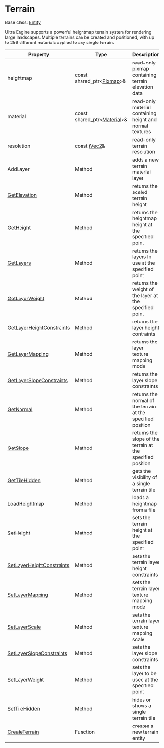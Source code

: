 # Terrain

Base class: [Entity](Entity.md)

Ultra Engine supports a powerful heightmap terrain system for rendering large landscapes. Multiple terrains can be created and positioned, with up to 256 different materials applied to any single terrain.

| Property | Type | Description |
|-----|-----|-----|
| heightmap | const shared_ptr<[Pixmap](Pixmap.md)\>& | read-only pixmap containing terrain elevation data |
| material | const shared_ptr<[Material](Material.md)\>& | read-only material containing height and normal textures |
| resolution | const [iVec2](iVec2.md)& | read-only terrain resolution |
| [AddLayer](Terrain_AddLayer.md) | Method | adds a new terrain material layer |
| [GetElevation](Terrain_GetElevation.md) | Method | returns the scaled terrain height |
| [GetHeight](Terrain_GetHeight.md) | Method | returns the heightmap height at the specified point |
| [GetLayers](Terrain_GetLayers.md) | Method | returns the layers in use at the specified point |
| [GetLayerWeight](Terrain_GetLayerWeight.md) | Method | returns the weight of the layer at the specified point |
| [GetLayerHeightConstraints](Terrain_GetLayerHeightConstraints.md) | Method | returns the layer height contraints |
| [GetLayerMapping](Terrain_GetLayerMapping.md) | Method | returns the layer texture mapping mode |
| [GetLayerSlopeConstraints](Terrain_GetLayerSlopeConstraints.md) | Method | returns the layer slope constraints |
| [GetNormal](Terrain_GetNormal.md) | Method | returns the normal of the terrain at the specified position |
| [GetSlope](Terrain_GetSlope.md) | Method | returns the slope of the terrain at the specified position |
| [GetTileHidden](Terrain_GetTileHidden.md) | Method | gets the visibility of a single terrain tile |
| [LoadHeightmap](Terrain_LoadHeightmap.md) | Method | loads a heightmap from a file |
| [SetHeight](Terrain_SetHeight.md) | Method | sets the terrain height at the specified point |
| [SetLayerHeightConstraints](Terrain_SetLayerHeightConstraints.md) | Method | sets the terrain layer height constraints |
| [SetLayerMapping](Terrain_SetLayerMapping.md) | Method | sets the terrain layer texture mapping mode |
| [SetLayerScale](Terrain_SetLayerScale.md) | Method | sets the terrain layer texture mapping scale |
| [SetLayerSlopeConstraints](Terrain_SetLayerSlopeConstraints.md) | Method | sets the layer slope constraints |
| [SetLayerWeight](Terrain_SetLayerWeight.md) | Method | sets the layer to be used at the specified point |
| [SetTileHidden](Terrain_SetTileHidden.md) | Method | hides or shows a single terrain tile |
| [CreateTerrain](CreateTerrain.md) | Function | creates a new terrain entity |
